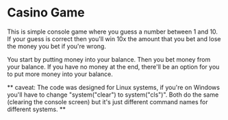 # Casino Game

This is simple console game where you guess a number between 1 and 10. If your guess is correct then you'll win 10x the amount that you bet
and lose the money you bet if you're wrong. 

You start by putting money into your balance. Then you bet money from your balance. If you have no money at the end, there'll be an option for 
you to put more money into your balance. 

** caveat: The code was designed for Linux systems, if you're on Windows you'll have to change "system("clear") to system("cls")". Both do the 
same (clearing the console screen) but it's just different command names for different systems. **

